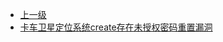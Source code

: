 * [上一级](docs/wy876_poc/)
* [卡车卫星定位系统create存在未授权密码重置漏洞](docs/wy876_poc/%E5%8D%A1%E8%BD%A6%E5%8D%AB%E6%98%9F%E5%AE%9A%E4%BD%8D%E7%B3%BB%E7%BB%9F/%E5%8D%A1%E8%BD%A6%E5%8D%AB%E6%98%9F%E5%AE%9A%E4%BD%8D%E7%B3%BB%E7%BB%9Fcreate%E5%AD%98%E5%9C%A8%E6%9C%AA%E6%8E%88%E6%9D%83%E5%AF%86%E7%A0%81%E9%87%8D%E7%BD%AE%E6%BC%8F%E6%B4%9E.md)
